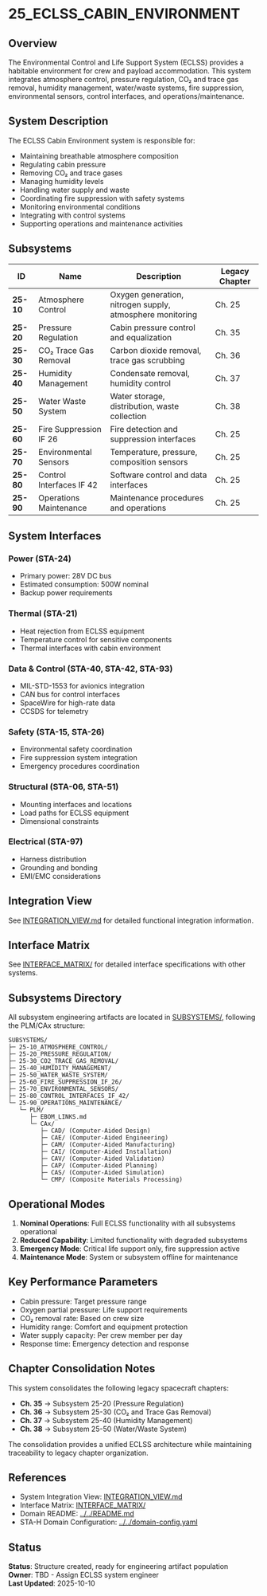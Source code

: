 # 25_ECLSS_CABIN_ENVIRONMENT

## Overview

The Environmental Control and Life Support System (ECLSS) provides a habitable environment for crew and payload accommodation. This system integrates atmosphere control, pressure regulation, CO₂ and trace gas removal, humidity management, water/waste systems, fire suppression, environmental sensors, control interfaces, and operations/maintenance.

## System Description

The ECLSS Cabin Environment system is responsible for:
- Maintaining breathable atmosphere composition
- Regulating cabin pressure
- Removing CO₂ and trace gases
- Managing humidity levels
- Handling water supply and waste
- Coordinating fire suppression with safety systems
- Monitoring environmental conditions
- Integrating with control systems
- Supporting operations and maintenance activities

## Subsystems

| ID | Name | Description | Legacy Chapter |
|----|------|-------------|----------------|
| **25-10** | Atmosphere Control | Oxygen generation, nitrogen supply, atmosphere monitoring | Ch. 25 |
| **25-20** | Pressure Regulation | Cabin pressure control and equalization | Ch. 35 |
| **25-30** | CO₂ Trace Gas Removal | Carbon dioxide removal, trace gas scrubbing | Ch. 36 |
| **25-40** | Humidity Management | Condensate removal, humidity control | Ch. 37 |
| **25-50** | Water Waste System | Water storage, distribution, waste collection | Ch. 38 |
| **25-60** | Fire Suppression IF 26 | Fire detection and suppression interfaces | Ch. 25 |
| **25-70** | Environmental Sensors | Temperature, pressure, composition sensors | Ch. 25 |
| **25-80** | Control Interfaces IF 42 | Software control and data interfaces | Ch. 25 |
| **25-90** | Operations Maintenance | Maintenance procedures and operations | Ch. 25 |

## System Interfaces

### Power (STA-24)
- Primary power: 28V DC bus
- Estimated consumption: 500W nominal
- Backup power requirements

### Thermal (STA-21)
- Heat rejection from ECLSS equipment
- Temperature control for sensitive components
- Thermal interfaces with cabin environment

### Data & Control (STA-40, STA-42, STA-93)
- MIL-STD-1553 for avionics integration
- CAN bus for control interfaces
- SpaceWire for high-rate data
- CCSDS for telemetry

### Safety (STA-15, STA-26)
- Environmental safety coordination
- Fire suppression system integration
- Emergency procedures coordination

### Structural (STA-06, STA-51)
- Mounting interfaces and locations
- Load paths for ECLSS equipment
- Dimensional constraints

### Electrical (STA-97)
- Harness distribution
- Grounding and bonding
- EMI/EMC considerations

## Integration View

See [INTEGRATION_VIEW.md](./INTEGRATION_VIEW.md) for detailed functional integration information.

## Interface Matrix

See [INTERFACE_MATRIX/](./INTERFACE_MATRIX/) for detailed interface specifications with other systems.

## Subsystems Directory

All subsystem engineering artifacts are located in [SUBSYSTEMS/](./SUBSYSTEMS/), following the PLM/CAx structure:

```
SUBSYSTEMS/
├─ 25-10_ATMOSPHERE_CONTROL/
├─ 25-20_PRESSURE_REGULATION/
├─ 25-30_CO2_TRACE_GAS_REMOVAL/
├─ 25-40_HUMIDITY_MANAGEMENT/
├─ 25-50_WATER_WASTE_SYSTEM/
├─ 25-60_FIRE_SUPPRESSION_IF_26/
├─ 25-70_ENVIRONMENTAL_SENSORS/
├─ 25-80_CONTROL_INTERFACES_IF_42/
└─ 25-90_OPERATIONS_MAINTENANCE/
   └─ PLM/
      ├─ EBOM_LINKS.md
      └─ CAx/
         ├─ CAD/ (Computer-Aided Design)
         ├─ CAE/ (Computer-Aided Engineering)
         ├─ CAM/ (Computer-Aided Manufacturing)
         ├─ CAI/ (Computer-Aided Installation)
         ├─ CAV/ (Computer-Aided Validation)
         ├─ CAP/ (Computer-Aided Planning)
         ├─ CAS/ (Computer-Aided Simulation)
         └─ CMP/ (Composite Materials Processing)
```

## Operational Modes

1. **Nominal Operations**: Full ECLSS functionality with all subsystems operational
2. **Reduced Capability**: Limited functionality with degraded subsystems
3. **Emergency Mode**: Critical life support only, fire suppression active
4. **Maintenance Mode**: System or subsystem offline for maintenance

## Key Performance Parameters

- Cabin pressure: Target pressure range
- Oxygen partial pressure: Life support requirements
- CO₂ removal rate: Based on crew size
- Humidity range: Comfort and equipment protection
- Water supply capacity: Per crew member per day
- Response time: Emergency detection and response

## Chapter Consolidation Notes

This system consolidates the following legacy spacecraft chapters:
- **Ch. 35** → Subsystem 25-20 (Pressure Regulation)
- **Ch. 36** → Subsystem 25-30 (CO₂ and Trace Gas Removal)
- **Ch. 37** → Subsystem 25-40 (Humidity Management)
- **Ch. 38** → Subsystem 25-50 (Water/Waste System)

The consolidation provides a unified ECLSS architecture while maintaining traceability to legacy chapter organization.

## References

- System Integration View: [INTEGRATION_VIEW.md](./INTEGRATION_VIEW.md)
- Interface Matrix: [INTERFACE_MATRIX/](./INTERFACE_MATRIX/)
- Domain README: [../../README.md](../../README.md)
- STA-H Domain Configuration: [../../domain-config.yaml](../../domain-config.yaml)

## Status

**Status**: Structure created, ready for engineering artifact population  
**Owner**: TBD - Assign ECLSS system engineer  
**Last Updated**: 2025-10-10

